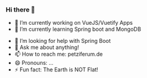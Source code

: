 ### Hi there 👋

<!--
**petziferum/petziferum** is a ✨ _special_ ✨ repository because its `README.md` (this file) appears on your GitHub profile.
-->

- 🔭 I’m currently working on VueJS/Vuetify Apps
- 🌱 I’m currently learning Spring boot and MongoDB
<!-- - 👯 I’m looking to collaborate on -->
- 🤔 I’m looking for help with Spring Boot
- 💬 Ask me about anything!
- 📫 How to reach me: petziferum.de
- 😄 Pronouns: ...
- ⚡ Fun fact: The Earth is NOT Flat!

